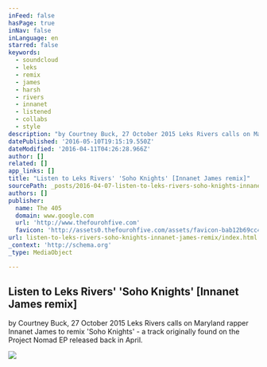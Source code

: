 ```yaml
---
inFeed: false
hasPage: true
inNav: false
inLanguage: en
starred: false
keywords:
  - soundcloud
  - leks
  - remix
  - james
  - harsh
  - rivers
  - innanet
  - listened
  - collabs
  - style
description: "by Courtney Buck, 27 October 2015 Leks Rivers calls on Maryland rapper Innanet James to remix 'Soho Knights' - a track originally found on the Project Nomad EP released back in April."
datePublished: '2016-05-10T19:15:19.550Z'
dateModified: '2016-04-11T04:26:28.966Z'
author: []
related: []
app_links: []
title: "Listen to Leks Rivers' 'Soho Knights' [Innanet James remix]"
sourcePath: _posts/2016-04-07-listen-to-leks-rivers-soho-knights-innanet-james-remix.md
authors: []
publisher:
  name: The 405
  domain: www.google.com
  url: 'http://www.thefourohfive.com'
  favicon: 'http://assets0.thefourohfive.com/assets/favicon-bab12b69cc4670982cd92bfbf0f4da6b.ico'
url: listen-to-leks-rivers-soho-knights-innanet-james-remix/index.html
_context: 'http://schema.org'
_type: MediaObject

---
```

<article style=""><h1>Listen to Leks Rivers' 'Soho Knights' [Innanet James remix]</h1><p>by Courtney Buck, 27 October 2015 Leks Rivers calls on Maryland rapper Innanet James to remix 'Soho Knights' - a track originally found on the Project Nomad EP released back in April.</p><img src="http://assets2.thefourohfive.com/data/40450/medium_picture/soho-knights.jpg?1445892879" /></article>